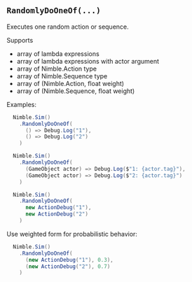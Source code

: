 
## `RandomlyDoOneOf(...)`

Executes one random action or sequence.

Supports

- array of lambda expressions
- array of lambda expressions with actor argument
- array of Nimble.Action type
- array of Nimble.Sequence type
- array of (Nimble.Action, float weight)
- array of (Nimble.Sequence, float weight)

Examples:

```csharp
  Nimble.Sim()
    .RandomlyDoOneOf(
      () => Debug.Log("1"),
      () => Debug.Log("2")
    )
```

```csharp
  Nimble.Sim()
    .RandomlyDoOneOf(
      (GameObject actor) => Debug.Log($"1: {actor.tag}"),
      (GameObject actor) => Debug.Log($"2: {actor.tag}")
    )
```

```csharp
  Nimble.Sim()
    .RandomlyDoOneOf(
      new ActionDebug("1"),
      new ActionDebug("2")
    )
```

Use weighted form for probabilistic behavior:

```csharp
  Nimble.Sim()
    .RandomlyDoOneOf(
      (new ActionDebug("1"), 0.3),
      (new ActionDebug("2"), 0.7)
    )
```